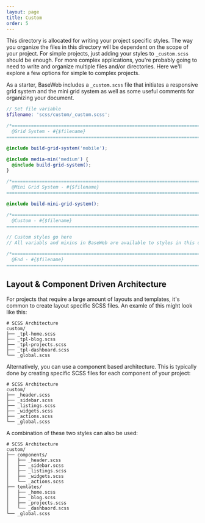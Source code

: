 ```yaml
---
layout: page
title: Custom
order: 5
---
```


This directory is allocated for writing your project specific styles. The way you organize the files in this directory will be dependent on the scope of your project. For simple projects, just adding your styles to `_custom.scss` should be enough. For more complex applications, you're probably going to need to write and organize multiple files and/or directories. Here we'll explore a few options for simple to complex projects.

As a starter, BaseWeb includes a `_custom.scss` file that initiates a responsive grid system and the mini grid system as well as some useful comments for organizing your document.

```scss
// Set file variable
$filename: 'scss/custom/_custom.scss';

/*==============================================================================
  @Grid System - #{$filename}
==============================================================================*/

@include build-grid-system('mobile');

@include media-min('medium') {
  @include build-grid-system();
}

/*==============================================================================
  @Mini Grid System - #{$filename}
==============================================================================*/

@include build-mini-grid-system();

/*==============================================================================
  @Custom - #{$filename}
==============================================================================*/

// Custom styles go here
// All variabls and mixins in BaseWeb are available to styles in this document

/*==============================================================================
  @End - #{$filename}
==============================================================================*/
```

## Layout & Component Driven Architecture

For projects that require a large amount of layouts and templates, it's common to create layout specific SCSS files. An examle of this might look like this:

```
# SCSS Architecture
custom/
├── _tpl-home.scss
├── _tpl-blog.scss
├── _tpl-projects.scss
├── _tpl-dashboard.scss
└── _global.scss
```

Alternatively, you can use a component based architecture. This is typically done by creating specific SCSS files for each component of your project:

```
# SCSS Architecture
custom/
├── _header.scss
├── _sidebar.scss
├── _listings.scss
├── _widgets.scss
├── _actions.scss
└── _global.scss
```

A combination of these two styles can also be used:

```
# SCSS Architecture
custom/
├── components/
│   ├── _header.scss
│   ├── _sidebar.scss
│   ├── _listings.scss
│   ├── _widgets.scss
│   └── _actions.scss
├── temlates/
│   ├── _home.scss
│   ├── _blog.scss
│   ├── _projects.scss
│   └── _dashbaord.scss
└── _global.scss

```

